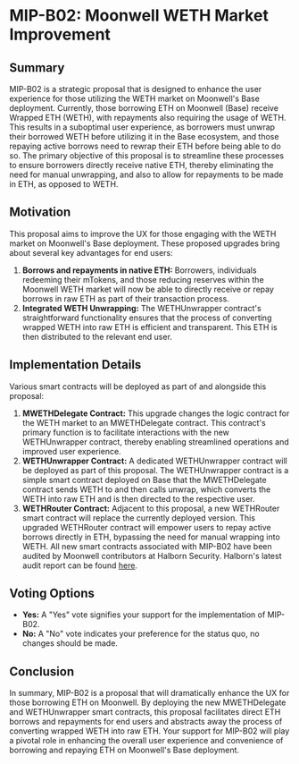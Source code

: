 # MIP-B02: Moonwell WETH Market Improvement

## Summary

MIP-B02 is a strategic proposal that is designed to enhance the user experience
for those utilizing the WETH market on Moonwell's Base deployment. Currently,
those borrowing ETH on Moonwell (Base) receive Wrapped ETH (WETH), with
repayments also requiring the usage of WETH. This results in a suboptimal user
experience, as borrowers must unwrap their borrowed WETH before utilizing it in
the Base ecosystem, and those repaying active borrows need to rewrap their ETH
before being able to do so. The primary objective of this proposal is to
streamline these processes to ensure borrowers directly receive native ETH,
thereby eliminating the need for manual unwrapping, and also to allow for
repayments to be made in ETH, as opposed to WETH.

## Motivation

This proposal aims to improve the UX for those engaging with the WETH market on
Moonwell's Base deployment. These proposed upgrades bring about several key
advantages for end users:

1. **Borrows and repayments in native ETH:** Borrowers, individuals redeeming
   their mTokens, and those reducing reserves within the Moonwell WETH market
   will now be able to directly receive or repay borrows in raw ETH as part of
   their transaction process.
2. **Integrated WETH Unwrapping:** The WETHUnwrapper contract's straightforward
   functionality ensures that the process of converting wrapped WETH into raw
   ETH is efficient and transparent. This ETH is then distributed to the
   relevant end user.

## Implementation Details

Various smart contracts will be deployed as part of and alongside this proposal:

1. **MWETHDelegate Contract:** This upgrade changes the logic contract for the
   WETH market to an MWETHDelegate contract. This contract's primary function is
   to facilitate interactions with the new WETHUnwrapper contract, thereby
   enabling streamlined operations and improved user experience.
2. **WETHUnwrapper Contract:** A dedicated WETHUnwrapper contract will be
   deployed as part of this proposal. The WETHUnwrapper contract is a simple
   smart contract deployed on Base that the MWETHDelegate contract sends WETH to
   and then calls unwrap, which converts the WETH into raw ETH and is then
   directed to the respective user.
3. **WETHRouter Contract:** Adjacent to this proposal, a new WETHRouter smart
   contract will replace the currently deployed version. This upgraded
   WETHRouter contract will empower users to repay active borrows directly in
   ETH, bypassing the need for manual wrapping into WETH. All new smart
   contracts associated with MIP-B02 have been audited by Moonwell contributors
   at Halborn Security. Halborn's latest audit report can be found
   [here](https://docs.moonwell.fi/moonwell/protocol-information/audits).

## Voting Options

- **Yes:** A "Yes" vote signifies your support for the implementation of
  MIP-B02.
- **No:** A "No" vote indicates your preference for the status quo, no changes
  should be made.

## Conclusion

In summary, MIP-B02 is a proposal that will dramatically enhance the UX for
those borrowing ETH on Moonwell. By deploying the new MWETHDelegate and
WETHUnwrapper smart contracts, this proposal facilitates direct ETH borrows and
repayments for end users and abstracts away the process of converting wrapped
WETH into raw ETH. Your support for MIP-B02 will play a pivotal role in
enhancing the overall user experience and convenience of borrowing and repaying
ETH on Moonwell's Base deployment.
